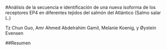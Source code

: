 #Análisis de la secuencia e identificación de una nueva isoforma de los receptores EP4 en diferentes tejidos del salmón del Atlántico (Salmo salar L.)

Tz Chun Guo, Amr Ahmed Abdelrahim Gamil, Melanie Koenig, y Øystein Evensen

##Resumen
